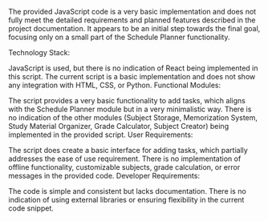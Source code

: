 The provided JavaScript code is a very basic implementation and does not fully meet the detailed requirements and planned features described in the project documentation. 
It appears to be an initial step towards the final goal, focusing only on a small part of the Schedule Planner functionality.

Technology Stack:

JavaScript is used, but there is no indication of React being implemented in this script.
The current script is a basic implementation and does not show any integration with HTML, CSS, or Python.
Functional Modules:

The script provides a very basic functionality to add tasks, which aligns with the Schedule Planner module but in a very minimalistic way.
There is no indication of the other modules (Subject Storage, Memorization System, Study Material Organizer, Grade Calculator, Subject Creator) being implemented in the provided script.
User Requirements:

The script does create a basic interface for adding tasks, which partially addresses the ease of use requirement.
There is no implementation of offline functionality, customizable subjects, grade calculation, or error messages in the provided code.
Developer Requirements:

The code is simple and consistent but lacks documentation.
There is no indication of using external libraries or ensuring flexibility in the current code snippet.
